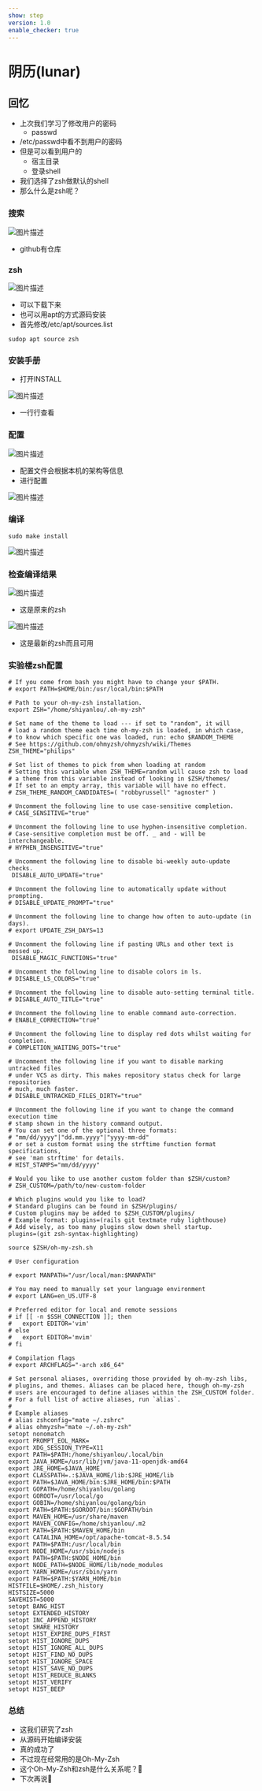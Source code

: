 ```yaml
---
show: step
version: 1.0
enable_checker: true
---
```


# 阴历(lunar)

## 回忆

- 上次我们学习了修改用户的密码
	- passwd
- /etc/passwd中看不到用户的密码
- 但是可以看到用户的
	- 宿主目录
	- 登录shell
- 我们选择了zsh做默认的shell
- 那么什么是zsh呢？

### 搜索

![图片描述](https://doc.shiyanlou.com/courses/uid1190679-20220922-1663816311819)

- github有仓库

### zsh

![图片描述](https://doc.shiyanlou.com/courses/uid1190679-20220922-1663816360994)

- 可以下载下来
- 也可以用apt的方式源码安装
- 首先修改/etc/apt/sources.list

```
sudop apt source zsh
```

### 安装手册

- 打开INSTALL

![图片描述](https://doc.shiyanlou.com/courses/uid1190679-20220922-1663816696323)

- 一行行查看

### 配置

![图片描述](https://doc.shiyanlou.com/courses/uid1190679-20220922-1663817079181)

- 配置文件会根据本机的架构等信息
- 进行配置

![图片描述](https://doc.shiyanlou.com/courses/uid1190679-20220922-1663818322501)

### 编译

```
sudo make install
```

![图片描述](https://doc.shiyanlou.com/courses/uid1190679-20220922-1663818250689)

### 检查编译结果

![图片描述](https://doc.shiyanlou.com/courses/uid1190679-20220922-1663819742725)

- 这是原来的zsh

![图片描述](https://doc.shiyanlou.com/courses/uid1190679-20220922-1663819756628)

- 这是最新的zsh而且可用

### 实验楼zsh配置

```
# If you come from bash you might have to change your $PATH.
# export PATH=$HOME/bin:/usr/local/bin:$PATH

# Path to your oh-my-zsh installation.
export ZSH="/home/shiyanlou/.oh-my-zsh"

# Set name of the theme to load --- if set to "random", it will
# load a random theme each time oh-my-zsh is loaded, in which case,
# to know which specific one was loaded, run: echo $RANDOM_THEME
# See https://github.com/ohmyzsh/ohmyzsh/wiki/Themes
ZSH_THEME="philips"

# Set list of themes to pick from when loading at random
# Setting this variable when ZSH_THEME=random will cause zsh to load
# a theme from this variable instead of looking in $ZSH/themes/
# If set to an empty array, this variable will have no effect.
# ZSH_THEME_RANDOM_CANDIDATES=( "robbyrussell" "agnoster" )

# Uncomment the following line to use case-sensitive completion.
# CASE_SENSITIVE="true"

# Uncomment the following line to use hyphen-insensitive completion.
# Case-sensitive completion must be off. _ and - will be interchangeable.
# HYPHEN_INSENSITIVE="true"

# Uncomment the following line to disable bi-weekly auto-update checks.
 DISABLE_AUTO_UPDATE="true"

# Uncomment the following line to automatically update without prompting.
# DISABLE_UPDATE_PROMPT="true"

# Uncomment the following line to change how often to auto-update (in days).
# export UPDATE_ZSH_DAYS=13

# Uncomment the following line if pasting URLs and other text is messed up.
 DISABLE_MAGIC_FUNCTIONS="true"

# Uncomment the following line to disable colors in ls.
# DISABLE_LS_COLORS="true"

# Uncomment the following line to disable auto-setting terminal title.
# DISABLE_AUTO_TITLE="true"

# Uncomment the following line to enable command auto-correction.
# ENABLE_CORRECTION="true"

# Uncomment the following line to display red dots whilst waiting for completion.
# COMPLETION_WAITING_DOTS="true"

# Uncomment the following line if you want to disable marking untracked files
# under VCS as dirty. This makes repository status check for large repositories
# much, much faster.
# DISABLE_UNTRACKED_FILES_DIRTY="true"

# Uncomment the following line if you want to change the command execution time
# stamp shown in the history command output.
# You can set one of the optional three formats:
# "mm/dd/yyyy"|"dd.mm.yyyy"|"yyyy-mm-dd"
# or set a custom format using the strftime function format specifications,
# see 'man strftime' for details.
# HIST_STAMPS="mm/dd/yyyy"

# Would you like to use another custom folder than $ZSH/custom?
# ZSH_CUSTOM=/path/to/new-custom-folder

# Which plugins would you like to load?
# Standard plugins can be found in $ZSH/plugins/
# Custom plugins may be added to $ZSH_CUSTOM/plugins/
# Example format: plugins=(rails git textmate ruby lighthouse)
# Add wisely, as too many plugins slow down shell startup.
plugins=(git zsh-syntax-highlighting)

source $ZSH/oh-my-zsh.sh

# User configuration

# export MANPATH="/usr/local/man:$MANPATH"

# You may need to manually set your language environment
# export LANG=en_US.UTF-8

# Preferred editor for local and remote sessions
# if [[ -n $SSH_CONNECTION ]]; then
#   export EDITOR='vim'
# else
#   export EDITOR='mvim'
# fi

# Compilation flags
# export ARCHFLAGS="-arch x86_64"

# Set personal aliases, overriding those provided by oh-my-zsh libs,
# plugins, and themes. Aliases can be placed here, though oh-my-zsh
# users are encouraged to define aliases within the ZSH_CUSTOM folder.
# For a full list of active aliases, run `alias`.
#
# Example aliases
# alias zshconfig="mate ~/.zshrc"
# alias ohmyzsh="mate ~/.oh-my-zsh"
setopt nonomatch
export PROMPT_EOL_MARK=
export XDG_SESSION_TYPE=X11
export PATH=$PATH:/home/shiyanlou/.local/bin
export JAVA_HOME=/usr/lib/jvm/java-11-openjdk-amd64
export JRE_HOME=$JAVA_HOME
export CLASSPATH=.:$JAVA_HOME/lib:$JRE_HOME/lib
export PATH=$JAVA_HOME/bin:$JRE_HOME/bin:$PATH
export GOPATH=/home/shiyanlou/golang
export GOROOT=/usr/local/go
export GOBIN=/home/shiyanlou/golang/bin
export PATH=$PATH:$GOROOT/bin:$GOPATH/bin
export MAVEN_HOME=/usr/share/maven
export MAVEN_CONFIG=/home/shiyanlou/.m2
export PATH=$PATH:$MAVEN_HOME/bin
export CATALINA_HOME=/opt/apache-tomcat-8.5.54
export PATH=$PATH:/usr/local/bin
export NODE_HOME=/usr/sbin/nodejs
export PATH=$PATH:$NODE_HOME/bin
export NODE_PATH=$NODE_HOME/lib/node_modules
export YARN_HOME=/usr/sbin/yarn
export PATH=$PATH:$YARN_HOME/bin
HISTFILE=$HOME/.zsh_history
HISTSIZE=5000
SAVEHIST=5000
setopt BANG_HIST
setopt EXTENDED_HISTORY
setopt INC_APPEND_HISTORY
setopt SHARE_HISTORY
setopt HIST_EXPIRE_DUPS_FIRST
setopt HIST_IGNORE_DUPS
setopt HIST_IGNORE_ALL_DUPS
setopt HIST_FIND_NO_DUPS
setopt HIST_IGNORE_SPACE
setopt HIST_SAVE_NO_DUPS
setopt HIST_REDUCE_BLANKS
setopt HIST_VERIFY
setopt HIST_BEEP
```

### 总结 

- 这我们研究了zsh
- 从源码开始编译安装
- 真的成功了
- 不过现在经常用的是Oh-My-Zsh
- 这个Oh-My-Zsh和zsh是什么关系呢？🤔
- 下次再说👋
